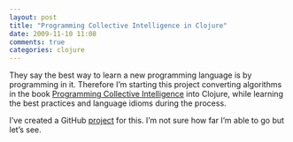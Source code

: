 ```yaml
---
layout: post
title: "Programming Collective Intelligence in Clojure"
date: 2009-11-10 11:08
comments: true
categories: clojure 
---
```


They say the best way to learn a new programming language is by programming in it. Therefore I’m starting this project converting algorithms in the book [Programming Collective Intelligence](http://oreilly.com/catalog/9780596529321) into Clojure, while learning the best practices and language idioms during the process.

I’ve created a GitHub [project](http://github.com/kevinjqiu/pci-clj) for this. I’m not sure how far I’m able to go but let’s see.
